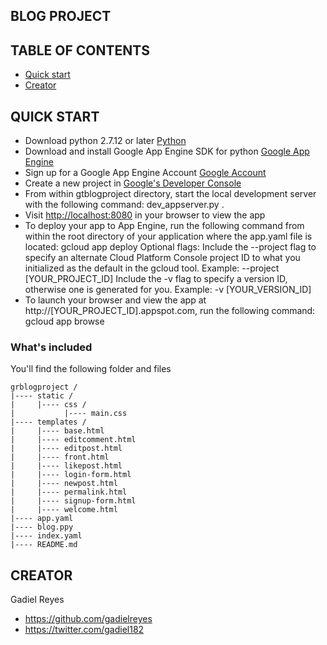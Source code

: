 ## BLOG PROJECT

## TABLE OF CONTENTS
- [Quick start](#quick-start)
- [Creator](#creator)

## QUICK START
- Download python 2.7.12 or later [Python](https://www.python.org/downloads/)
- Download and install Google App Engine SDK for python [Google App Engine](https://cloud.google.com/appengine/docs/python/download)
- Sign up for a Google App Engine Account [Google Account](https://console.cloud.google.com/appengine/)
- Create a new project in [Google's Developer Console](https://console.cloud.google.com/)
- From within gtblogproject directory, start the local development server with the following command: dev_appserver.py .
- Visit [http://localhost:8080](http://localhost:8080) in your browser to view the app
- To deploy your app to App Engine, run the following command from within the root directory of your application where the app.yaml file is located: gcloud app deploy
    Optional flags:
        Include the --project flag to specify an alternate Cloud Platform Console project ID to what you initialized as the default in the gcloud tool. Example: --project [YOUR_PROJECT_ID]
        Include the -v flag to specify a version ID, otherwise one is generated for you. Example: -v [YOUR_VERSION_ID]
- To launch your browser and view the app at http://[YOUR_PROJECT_ID].appspot.com, run the following command: gcloud app browse

### What's included
You'll find the following folder and files

```
grblogproject /
|---- static /
|     |---- css /
|           |---- main.css
|---- templates /
|     |---- base.html
|     |---- editcomment.html
|     |---- editpost.html
|     |---- front.html
|     |---- likepost.html
|     |---- login-form.html
|     |---- newpost.html
|     |---- permalink.html
|     |---- signup-form.html
|     |---- welcome.html
|---- app.yaml
|---- blog.ppy
|---- index.yaml
|---- README.md
```
## CREATOR

Gadiel Reyes
- https://github.com/gadielreyes
- https://twitter.com/gadiel182